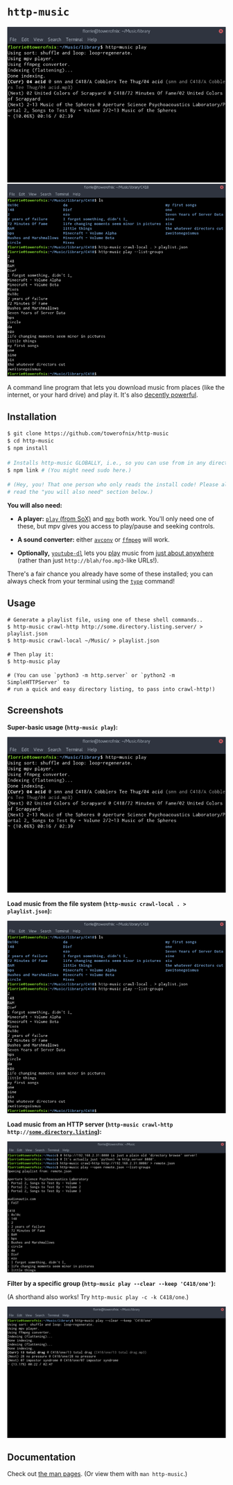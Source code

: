 # `http-music`

![Play demo](screenshots/hm-basic-usage.png)
![Local crawl demo](screenshots/hm-crawllocal.png)

A command line program that lets you download music from places (like the
internet, or your hard drive) and play it. It's also
[decently powerful](#screenshots).

## Installation

```bash
$ git clone https://github.com/towerofnix/http-music
$ cd http-music
$ npm install

# Installs http-music GLOBALLY, i.e., so you can use from in any directory.
$ npm link # (You might need sudo here.)

# (Hey, you! That one person who only reads the install code! Please also
# read the "you will also need" section below.)
```

**You will also need:**

* **A player:** [`play` (from SoX)][sox] and [`mpv`][mpv] both work. You'll
  only need one of these, but mpv gives you access to play/pause and seeking
  controls.

* **A sound converter:** either [`avconv`][libav] or [`ffmpeg`][ffmpeg] will
  work.

* **Optionally,** [`youtube-dl`][ytdl] lets you [play][apply] music from
  [just about anywhere][moresites] (rather than just
  `http://blah/foo.mp3`-like URLs!).

There's a fair chance you already have some of these installed; you can always
check from your terminal using the [`type`][type] command!

## Usage

```
# Generate a playlist file, using one of these shell commands..
$ http-music crawl-http http://some.directory.listing.server/ > playlist.json
$ http-music crawl-local ~/Music/ > playlist.json

# Then play it:
$ http-music play

# (You can use `python3 -m http.server` or `python2 -m SimpleHTTPServer` to
# run a quick and easy directory listing, to pass into crawl-http!)
```

## Screenshots

**Super-basic usage (`http-music play`):**

![Basic usage](screenshots/hm-basic-usage.png)

**Load music from the file system (`http-music crawl-local . > playlist.json`):**

![Local crawl](screenshots/hm-crawllocal.png)

**Load music from an HTTP server (<code>http-music crawl-http http://<a href="https://stackoverflow.com/q/7943751/4633828">some.directory.listing</a></code>):**

![Crawl HTTP](screenshots/hm-remote.png)

**Filter by a specific group (`http-music play --clear --keep 'C418/one'`):**

(A shorthand also works! Try `http-music play -c -k C418/one`.)

![Clear/keep](screenshots/hm-clearkeep.png)

## Documentation

Check out [the man pages](man/). (Or view them with `man http-music`.)

  [sox]: http://sox.sourceforge.net/
  [mpv]: https://mpv.io/
  [libav]: https://www.libav.org/
  [ffmpeg]: https://www.ffmpeg.org/
  [type]: https://unix.stackexchange.com/a/10529/125775
  [ytdl]: http://rg3.github.io/youtube-dl/
  [moresites]: http://rg3.github.io/youtube-dl/supportedsites.html
  [apply]: https://gist.github.com/towerofnix/cd7465a82c8b367eef221e61c3b6186e

